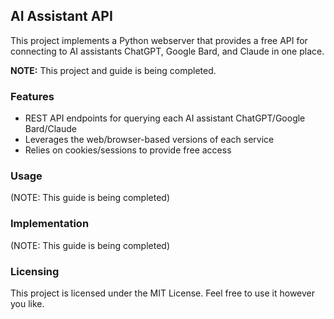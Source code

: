 ## AI Assistant API

This project implements a Python webserver that provides a free API for connecting to AI assistants ChatGPT, Google Bard, and Claude in one place.

**NOTE:** This project and guide is being completed.



### Features

- REST API endpoints for querying each AI assistant ChatGPT/Google Bard/Claude
- Leverages the web/browser-based versions of each service
- Relies on cookies/sessions to provide free access

### Usage

(NOTE: This guide is being completed)


### Implementation

(NOTE: This guide is being completed)


### Licensing

This project is licensed under the MIT License. Feel free to use it however you like.
